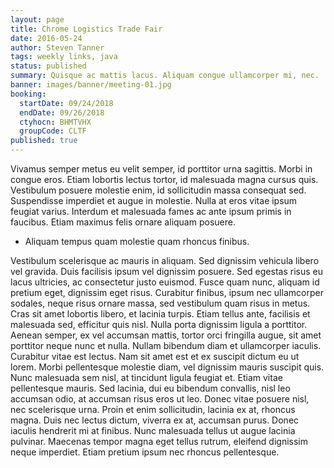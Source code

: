 ```yaml
---
layout: page
title: Chrome Logistics Trade Fair
date: 2016-05-24
author: Steven Tanner
tags: weekly links, java
status: published
summary: Quisque ac mattis lacus. Aliquam congue ullamcorper mi, nec.
banner: images/banner/meeting-01.jpg
booking:
  startDate: 09/24/2018
  endDate: 09/26/2018
  ctyhocn: BHMTVHX
  groupCode: CLTF
published: true
---
```

Vivamus semper metus eu velit semper, id porttitor urna sagittis. Morbi in congue eros. Etiam lobortis lectus tortor, id malesuada magna cursus quis. Vestibulum posuere molestie enim, id sollicitudin massa consequat sed. Suspendisse imperdiet et augue in molestie. Nulla at eros vitae ipsum feugiat varius. Interdum et malesuada fames ac ante ipsum primis in faucibus. Etiam maximus felis ornare aliquam posuere.

* Aliquam tempus quam molestie quam rhoncus finibus.

Vestibulum scelerisque ac mauris in aliquam. Sed dignissim vehicula libero vel gravida. Duis facilisis ipsum vel dignissim posuere. Sed egestas risus eu lacus ultricies, ac consectetur justo euismod. Fusce quam nunc, aliquam id pretium eget, dignissim eget risus. Curabitur finibus, ipsum nec ullamcorper sodales, neque risus ornare massa, sed vestibulum quam risus in metus. Cras sit amet lobortis libero, et lacinia turpis. Etiam tellus ante, facilisis et malesuada sed, efficitur quis nisl. Nulla porta dignissim ligula a porttitor. Aenean semper, ex vel accumsan mattis, tortor orci fringilla augue, sit amet porttitor neque nunc et nulla. Nullam bibendum diam et ullamcorper iaculis. Curabitur vitae est lectus. Nam sit amet est et ex suscipit dictum eu ut lorem. Morbi pellentesque molestie diam, vel dignissim mauris suscipit quis.
Nunc malesuada sem nisl, at tincidunt ligula feugiat et. Etiam vitae pellentesque mauris. Sed lacinia, dui eu bibendum convallis, nisl leo accumsan odio, at accumsan risus eros ut leo. Donec vitae posuere nisl, nec scelerisque urna. Proin et enim sollicitudin, lacinia ex at, rhoncus magna. Duis nec lectus dictum, viverra ex at, accumsan purus. Donec iaculis hendrerit mi at finibus. Nunc malesuada tellus ut augue lacinia pulvinar. Maecenas tempor magna eget tellus rutrum, eleifend dignissim neque imperdiet. Etiam pretium ipsum nec rhoncus pellentesque.
